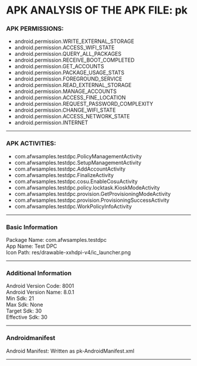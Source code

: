 # APK ANALYSIS OF THE APK FILE: pk
### APK PERMISSIONS: 
* android.permission.WRITE_EXTERNAL_STORAGE
* android.permission.ACCESS_WIFI_STATE
* android.permission.QUERY_ALL_PACKAGES
* android.permission.RECEIVE_BOOT_COMPLETED
* android.permission.GET_ACCOUNTS
* android.permission.PACKAGE_USAGE_STATS
* android.permission.FOREGROUND_SERVICE
* android.permission.READ_EXTERNAL_STORAGE
* android.permission.MANAGE_ACCOUNTS
* android.permission.ACCESS_FINE_LOCATION
* android.permission.REQUEST_PASSWORD_COMPLEXITY
* android.permission.CHANGE_WIFI_STATE
* android.permission.ACCESS_NETWORK_STATE
* android.permission.INTERNET

---
### APK ACTIVITIES: 
* com.afwsamples.testdpc.PolicyManagementActivity
* com.afwsamples.testdpc.SetupManagementActivity
* com.afwsamples.testdpc.AddAccountActivity
* com.afwsamples.testdpc.FinalizeActivity
* com.afwsamples.testdpc.cosu.EnableCosuActivity
* com.afwsamples.testdpc.policy.locktask.KioskModeActivity
* com.afwsamples.testdpc.provision.GetProvisioningModeActivity
* com.afwsamples.testdpc.provision.ProvisioningSuccessActivity
* com.afwsamples.testdpc.WorkPolicyInfoActivity

---
### Basic Information
Package Name: com.afwsamples.testdpc  
App Name: Test DPC  
Icon Path: res/drawable-xxhdpi-v4/ic_launcher.png  

---
### Additional Information
Android Version Code: 8001  
Android Version Name: 8.0.1  
Min Sdk: 21  
Max Sdk: None  
Target Sdk: 30  
Effective Sdk: 30  

---
### Androidmanifest
Android Manifest: Written as pk-AndroidManifest.xml  

---
